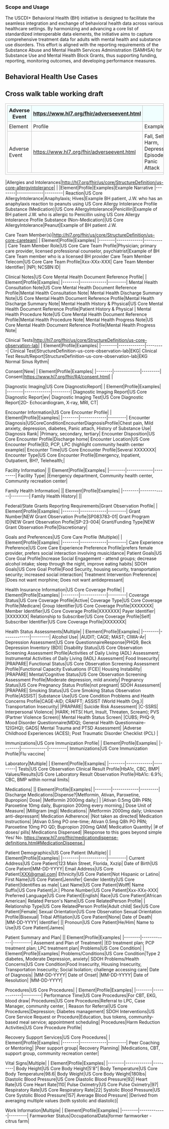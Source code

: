 ### Scope and Usage 

The USCDI+ Behavioral Health (BH) initiative is designed to facilitate the seamless integration and exchange of behavioral health data across various healthcare settings. By harmonizing and advancing a core list of standardized interoperable data elements, the initiative aims to capture comprehensive treatment data for adults with mental health and substance use disorders. This effort is aligned with the reporting requirements of the Substance Abuse and Mental Health Services Administration (SAMHSA) for Substance Use and Mental Health Block Grants, thus supporting funding, reporting, monitoring outcomes, and developing performance measures. 

## Behavioral Health Use Cases

## Cross walk table working draft
<style>
table, th, td 
{
  border: 1px solid Silver; 
  padding: 5px
}
th {
  background: Azure; 
}
</style>


|Adverse Event|https://www.hl7.org/fhir/adverseevent.html| |
|--------|-------------|---------|
|Element|Profile|Examples|
|Adverse Event|https://www.hl7.org/fhir/adverseevent.html|Fall, Self-Harm, Depressive Episode, Panic Attack|


|Allergies and Intolerances|http://hl7.org/fhir/us/core/StructureDefinition/us-core-allergyintolerance| |
|Element|Profile|Examples|Example Narrative
|--------|-------------|---------|
Reaction|US Core AllergyIntolerance|Anaphylaxis; Hives|Example BH patient, J.W. who has an anaphylaxis reaction to peanuts using US Core Allergy Intolerance Profile
Substance (Medication)|US Core AllergyIntolerance|Penicillin|Example of BH patient J.W. who is allergic to Penicillin using US Core Allergy Intolerance Profile
Substance (Non-Medication)|US Core AllergyIntolerance|Peanut|Example of BH patient J.W. 

Care Team Member(s)|http://hl7.org/fhir/us/core/StructureDefinition/us-core-careteam| |
Element|Profile|Examples|
|--------|-------------|---------|
Care Team Member Role|US Core Care Team Profile|Physician; primary care provider, licensed professional counselor, psychiatrist|Example of BH Care Team member who is a licensed BH provider
Care Team Member Telecom|US Core Care Team Profile|Xxx-XXx-XXX|
Care Team Member Identifier| |NPI; NCSBN ID|

Clinical Notes|US Core Mental Health Document Reference Profile| |
Element|Profile|Examples|
|--------|-------------|---------|
Mental Health Consultation Note|US Core Mental Health Document Reference Profile|Mental Health Consultation Note|
Mental Health Discharge Summary Note|US Core Mental Health Document Reference Profile|Mental Health Discharge Summary Note|
Mental Health History & Physical|US Core Mental Health Document Reference Profile|Patient History & Physical |
Mental Health Procedure Note|US Core Mental Health Document Reference Profile|Mental Health Procedure Note|
Mental Health Progress Note|US Core Mental Health Document Reference Profile|Mental Health Progress Note|

Clinical Tests|http://hl7.org/fhir/us/core/StructureDefinition/us-core-observation-lab| |
Element|Profile|Examples|
|--------|-------------|---------|
Clinical Test|StructureDefinition-us-core-observation-lab|EKG|
Clinical Test Result/Report|StructureDefinition-us-core-observation-lab|EKG Normal Sinus Rythm|

Consent|New| |
Element|Profile|Examples|
|--------|-------------|---------|
Consent|https://www.hl7.org/fhir/R4/consent.html| |

Diagnostic Imaging|US Core DiagnosticReport| |
Element|Profile|Examples|
|--------|-------------|---------|
Diagnostic Imaging Report|US Core Diagnostic Report|ev|
Diagnostic Imaging Test|US Core Diagnostic Report|2D- Echocardiogram, X-ray, MRI, CT|

Encounter Information|US Core Encounter Profile| |
Element|Profile|Examples|
|--------|-------------|---------|
Encounter Diagnosis|USCoreConditionEncounterDiagnosisProfile|Chest pain, Mild anxiety, depression, diabetes, Panic attach, History of Substance Use|
Diagnosis Rank| |Primary, secondary, tertiary|
Encounter Disposition|US Core Encounter Profile|Discharge home|
Encounter Location|US Core Encounter Profile|ED, PCP, LPC (highlight community health center example)|
Encounter Time|US Core Encounter Profile|Several XXXXXXX|
Encounter Type|US Core Encounter Profile|Emergency, Inpatient, Outpatient, BH?, Telehealth;|

Facility Information| ||
Element|Profile|Examples|
|--------|-------------|---------|
Facility Type| |Emergency department, Community health center, Community recreation center|

Family Health Information| ||
Element|Profile|Examples|
|--------|-------------|---------|
Family Health History| ||

Federal/State Grants Reporting Requirements|Grant Observation Profile| |
Element|Profile|Examples|
|--------|-------------|---------|
Grant Number|NEW Grant Observation Profle|SP083783-01|
Grant Program ID|NEW Grant Observation Profle|SP-23-004|
Grant/Funding Type|NEW Grant Observation Profle|Discretionary|

Goals and Preferences|US Core Care Profile (Multiple)| |
Element|Profile|Examples|
|--------|-------------|---------|
Care Experience Preference|US Core Care Experience Preference Profile|prefers female provider, prefers social interaction involving music/dance|
Patient Goals|US Core Goal Profile|Increase Social Engagement - attend groups; decrease alcohol intake; sleep through the night, improve eating habits|
SDOH Goals|US Core Goal Profile|Food Security, housing security, transportation security; increased social interaction|
Treatment Intervention Preference| |Does not want morphine; Does not want antidepressant|

Health Insurance Information|US Core Coverage Profile| |
Element|Profile|Examples|
|--------|-------------|---------|
Coverage Status|US Core Coverage Profile|Active|
Coverage Type|US Core Coverage Profile|Medicare|
Group Identifier|US Core Coverage Profile|XXXXXXX|
Member Identifier|US Core Coverage Profile|XXXXXXX|
Payer Identifier| |XXXXXXX|
Relationship to Subscriber|US Core Coverage Profile|Self|
Subscriber Identifier|US Core Coverage Profile|XXXXXXX|

Health Status Assessments|Multiple| |
Element|Profile|Examples|
|--------|-------------|---------|
Alcohol Use| |AUDIT; CAGE; MAST; CIWA-Ar|
Depression Assessment|US Core QuestionnaireResponse|PHQ9, Beck Depression Inventory (BDI)|
Disability Status|US Core Observation Screening Assessment Profile|Activities of Daily Living (ADL) Assessment; Instrumental Activities of Daily Living (IADL) Assessment|
Food Insecurity| |PRAPARE|
Functional Status|US Core Observation Screening Assessment Profile|Functional Capacity Evaluations (FCE)|
Housing Instability| |PRAPARE|
Mental/Cognitive Status|US Core Observation Screening Assessment Profile|Moderate depression, mild anxiety|
Pregnancy Status|US Core Pregnancy Status Profile|not pregnant|
SDOH Assessment| |PRAPARE|
Smoking Status|US Core Smoking Status Observation Profile|ASSIST|
Substance Use|US Core Condition Problems and Health Concerns Profile|CAGE-AID;  CRAFFT; ASSIST (World Health Org.)|
Transportation Insecurity| |PRAPARE|
Suicide Risk Assessment| |C-SSRS|
Interpersonal Violence| |HARK; HITS( Hurt, Insult, Threaten, Scream); PVS (Partner Violence Screen)|
Mental Health Status Screen| |CUBS; PHQ-9; Mood Disorder Questionnaire(MDQ);  General Health Questionnaire-12(GHQ); GADS|
Mental Trauma and PTSD Assessment| |Adverse Childhood Experiences (ACES); Post Traumatic Disorder Checklist (PCL)  |

Immunizations|US Core Immunization Profile| |
Element|Profile|Examples|
|--------|-------------|---------|
Immunizations|US Core Immunization Profile|Flu vaccine|

Laboratory|Multiple| |
Element|Profile|Examples|
|--------|-------------|---------|
Tests|US Core Observation Clinical Result Profile|HbA1c, CBC, BMP|
Values/Results|US Core Laboratory Result Observation Profile|HbA1c: 6.9%; CBC, BMP within normal limits|

Medications| ||
Element|Profile|Examples|
|--------|-------------|---------|
Discharge Medications|Dispense?|Metformin, Ativan, Paroxetine, Bupropion|
Dose| |Metformin 2000mg daily;|
| |Ativan 0.5mg Q8h PRN; Paroxetine 10mg daily, Bupropion 200mg every morning,|
Dose Unit of Measure| |Milligram (mg)|
Medications| |Metformin 2000mg daily; Unknown anti-depressant|
Medication Adherence| |Not taken as directed|
Medication Instructions| |Ativan 0.5mg PO one-time; Ativan 0.5mg Q8h PO PRN; Paroxetine 10mg PO QD; Bupropion 200mg QAM|
Medication Quantity| |# of doses/ pills|
Medications Dispensed| |Response to this goes beyond simple Yes/ No. https://www.hl7.org/fhir/medicationdispense-definitions.html#MedicationDispense.|

Patient Demographics|US Core Patient (Multiple)| |
Element|Profile|Examples|
|--------|-------------|---------|
Current Address|US Core Patient|123 Main Street, Florida, Xxzip|
Date of Birth|US Core Patient|MM-DD-YYYY|
Email Address|US Core Patient|XXX@gmail.com|
Ethnicity|US Core Patient|Not Hispanic or Latino|
First Name|US Core Patient|Jennifer|
Gender Identity|US Core Patient|Identifies as male|
Last Name|US Core Patient|Wolff|
Name Suffix|US Core Patient|Jr.|
Phone Number|US Core Patient|Xxx-XXx-XXX|
Preferred Language|US Core Patient|English|
Race|US Core Patient|African American|
Related Person's Name|US Core RelatedPerson Profile| |
Relationship Type|US Core RelatedPerson Profile|Adult child|
Sex|US Core Patient|Female|
Sexual Orientation|US Core Observation Sexual Orientation Profile|Bisexual|
Tribal Affiliation|US Core Patient|None|
Date of Death| |MM-DD-YYYY|
Identifier| ||
Pronoun|US Core Patient|He/Him|
Name to Use|US Core Patient|James|

Patient Summary and Plan| ||
Element|Profile|Examples|
|--------|-------------|---------|
Assement and Plan of Treatment| |ED treatment plan; PCP treatment plan; LPC treatment plan|
Problems|US Core Condition| |
Element|Profile|Examples|
Problems/Conditions|US Core Condition|Type 2 diabetes, Moderate Depression, anxiety|
SDOH Problems/Health Concerns|US Core Condition|Food Insecurity, Housing Insecurity, Transportation Insecurity; Social Isolation; challenge accessing care|
Date of Diagnosis| |MM-DD-YYYY|
Date of Onset| |MM-DD-YYYY|
Date of Resolution| |MM-DD-YYYY|

Procedures|US Core Procedures| |
Element|Profile|Examples|
|--------|-------------|---------|
Performance Time|US Core Procedures|For CBT, EKG, blood draw|
Procedures|US Core Procedures|Referral to LPC, Case Manager, community center, |
Reason for Referral|US Core Procedures|Depression; Diabetes management|
SDOH Interventions|US Core Service Request or Procedure|Education, bus tokens, community-based meal service; appointment scheduling|
Procedures|Harm Reduction Activities|US Core Procedure Profile|

Recovery Support Services|US Core Procedures| |
Element|Profile|Examples|
|--------|-------------|---------|
Peer Coaching or Mentoring| |Peer support group|
Recovery Planning| |Medications, CBT, support group,  community recreation center|

Vital Signs|Multiple| |
Element|Profile|Examples|
|--------|-------------|---------|
Body Height|US Core Body Height|5'8"|
Body Temperature|US Core Body Temperature|98.6|
Body Weight|US Core Body Weight|180lbs|
Diastolic Blood Pressure|US Core Diastolic Blood Pressure|92|
Heart Rate|US Core Heart Rate|110|
Pulse Oximetry|US Core Pulse Oximetry|97|
Respiratory Rate|US Core Respiratory Rate|22|
Systolic Blood Pressure|US Core Systolic Blood Pressure|157|
Average Blood Pressure| |Derived from averaging multiple values (both systolic and diastolic)|

Work Information|Multiple| |
Element|Profile|Examples|
|--------|-------------|---------|
Farmworker Status|OccupationalData|former  farmworker - citrus farm|

